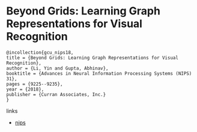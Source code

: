# Beyond Grids: Learning Graph Representations for Visual Recognition

```
@incollection{gcu_nips18,
title = {Beyond Grids: Learning Graph Representations for Visual Recognition},
author = {Li, Yin and Gupta, Abhinav},
booktitle = {Advances in Neural Information Processing Systems (NIPS) 31},
pages = {9225--9235},
year = {2018},
publisher = {Curran Associates, Inc.}
}
```

links
- [nips](https://nips.cc/Conferences/2018/Schedule?showEvent=11879)
